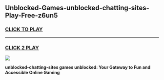 
## Unblocked-Games-unblocked-chatting-sites-Play-Free-z6un5
<h3>
<a href="https://premium76.site?title=unblocked-chatting-sites&ref=23A">CLICK TO PLAY</a></h3>
<hr>

<h3>
<a href="https://premium76.site?title=unblocked-chatting-sites&ref=23A">CLICK 2 PLAY</a>
  
</h3>

<a href="https://premium76.site?title=unblocked-chatting-sites&ref=23A"><img src="https://clearcache.store/games.png"></a>


**unblocked-chatting-sites games unblocked: Your Gateway to Fun and Accessible Online Gaming**
